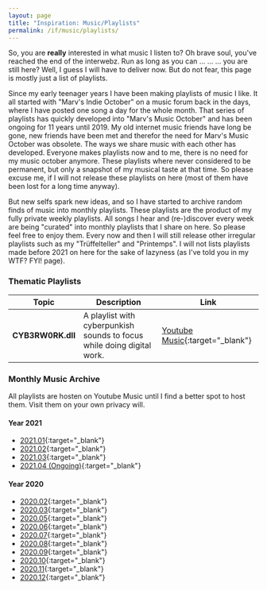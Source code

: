 ```yaml
---
layout: page
title: "Inspiration: Music/Playlists"
permalink: /if/music/playlists/
---
```

So, you are **really** interested in what music I listen to? Oh brave soul, you've reached the end of the interwebz. Run as long as you can ... ... ... you are still here? Well, I guess I will have to deliver now. But do not fear, this page is mostly just a list of playlists.

Since my early teenager years I have been making playlists of music I like. It all started with "Marv's Indie October" on a music forum back in the days, where I have posted one song a day for the whole month. That series of playlists has quickly developed into "Marv's Music October" and has been ongoing for 11 years until 2019. My old internet music friends have long be gone, new friends have been met and therefor the need for Marv's Music October was obsolete. The ways we share music with each other has developed. Everyone makes playlists now and to me, there is no need for my music october anymore. These playlists where never considered to be permanent, but only a snapshot of my musical taste at that time. So please excuse me, if I will not release these playlists on here (most of them have been lost for a long time anyway).

But new selfs spark new ideas, and so I have started to archive random finds of music into monthly playlists. These playlists are the product of my fully private weekly playlists. All songs I hear and (re-)discover every week are being "curated" into monthly playlists that I share on here. So please feel free to enjoy them. Every now and then I will still release other irregular playlists such as my "Trüffelteller" and "Printemps". I will not lists playlists made before 2021 on here for the sake of lazyness (as I've told you in my WTF? FYI! page).

### Thematic Playlists
Topic | Description | Link
--- | --- | ---
**CYB3RW0RK.dll** | A playlist with cyberpunkish sounds to focus while doing digital work. | [Youtube Music](https://music.youtube.com/playlist?list=PLdkYrK8vCTsEB1yYPdIDvj7PA0KogdZz-){:target="_blank"}

### Monthly Music Archive
All playlists are hosten on Youtube Music until I find a better spot to host them. Visit them on your own privacy will.

#### Year 2021
* [2021.01](https://music.youtube.com/playlist?list=PLdkYrK8vCTsGk3_9LAOotNnhL-j17UVtb&feature=share){:target="_blank"}
* [2021.02](https://music.youtube.com/playlist?list=PLdkYrK8vCTsEFD-TeOaW1OGq7bzc3zoCS&feature=share){:target="_blank"}
* [2021.03](https://music.youtube.com/playlist?list=PLdkYrK8vCTsG-VOyHM-r5Nf_u2wGDB7Zs&feature=share){:target="_blank"}
* [2021.04 (Ongoing)](https://music.youtube.com/playlist?list=PLdkYrK8vCTsE5TwRHQnXdEST7QxvBlLg-&feature=share){:target="_blank"}

#### Year 2020
* [2020.02](https://music.youtube.com/playlist?list=PLdkYrK8vCTsG9OGB43RyXWkhO1dxDTjyu&feature=share){:target="_blank"}
* [2020.03](https://music.youtube.com/playlist?list=PLdkYrK8vCTsGh_wBqvKbTOwiRrI-Be1Fa&feature=share){:target="_blank"}
* [2020.05](https://music.youtube.com/playlist?list=PLdkYrK8vCTsFUatNabbPPz4VbnvwwCCSW&feature=share){:target="_blank"}
* [2020.06](https://music.youtube.com/playlist?list=PLdkYrK8vCTsHvDZ3VHPj3Ek9lGNlIrNr-&feature=share){:target="_blank"}
* [2020.07](https://music.youtube.com/playlist?list=PLdkYrK8vCTsGErQSkB7VErUgTauFeK3X5&feature=share){:target="_blank"}
* [2020.08](https://music.youtube.com/playlist?list=PLdkYrK8vCTsHLR2_aB6tZDR9q3qkRAfbg&feature=share){:target="_blank"}
* [2020.09](https://music.youtube.com/playlist?list=PLdkYrK8vCTsFFDXfoRlCY6BB31Dc5NkOL&feature=share){:target="_blank"}
* [2020.10](https://music.youtube.com/playlist?list=PLdkYrK8vCTsGRcXcuZaUA2h7noKuDuSXm&feature=share){:target="_blank"}
* [2020.11](https://music.youtube.com/playlist?list=PLdkYrK8vCTsG7y1BVysE_Ac6mOiT7XE0w&feature=share){:target="_blank"}
* [2020.12](https://music.youtube.com/playlist?list=PLdkYrK8vCTsELXUTz9UZxbWT0Av0uqND3&feature=share){:target="_blank"}
